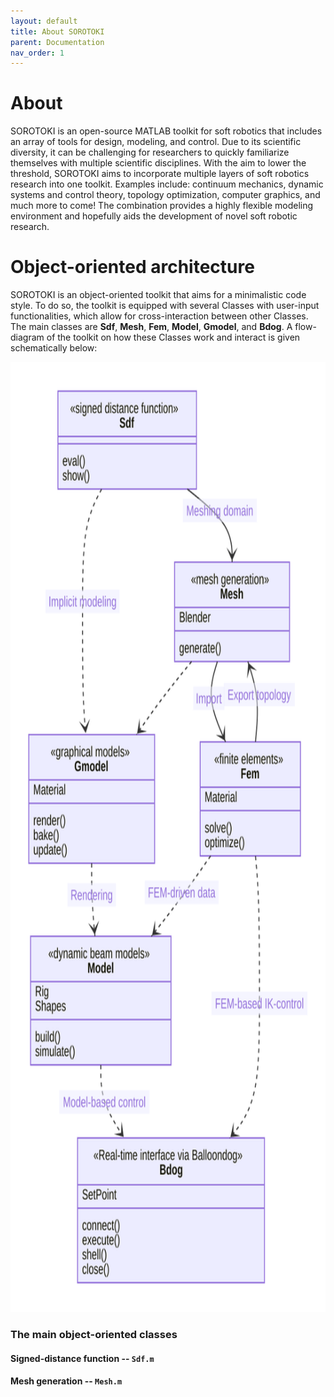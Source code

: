 ```yaml
---
layout: default
title: About SOROTOKI
parent: Documentation
nav_order: 1
---
```


# About
SOROTOKI is an open-source MATLAB toolkit for soft robotics that includes an array of tools for design, modeling, and control. Due to its scientific diversity, it can be challenging for researchers to quickly familiarize themselves with multiple scientific disciplines. With the aim to lower the threshold, SOROTOKI aims to incorporate multiple layers of soft robotics research into one toolkit. Examples include: continuum mechanics, dynamic systems and control theory, topology optimization, computer graphics, and much more to come! The combination provides a highly flexible modeling environment and hopefully aids the development of novel soft robotic research.

# Object-oriented architecture
SOROTOKI is an object-oriented toolkit that aims for a minimalistic code style. To do so, the toolkit is equipped with several Classes with user-input functionalities, which allow for cross-interaction between other Classes. The main classes are **Sdf**, **Mesh**, **Fem**, **Model**, **Gmodel**, and **Bdog**.  A flow-diagram of the toolkit on how these Classes work and interact is given schematically below:

<div align="center"> <img src="./img/diagram.svg" height="1520"> </div>

### The main object-oriented classes

#### Signed-distance function -- `Sdf.m`

#### Mesh generation -- `Mesh.m`
